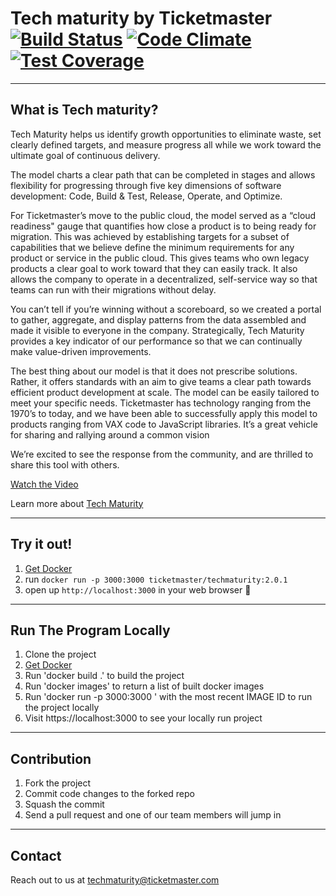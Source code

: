 # **Tech maturity by Ticketmaster** [![Build Status](https://travis-ci.org/Ticketmaster/techmaturity.svg?branch=master)](https://travis-ci.org/Ticketmaster/techmaturity) [![Code Climate](https://codeclimate.com/github/Ticketmaster/techmaturity/badges/gpa.svg)](https://codeclimate.com/github/Ticketmaster/techmaturity) [![Test Coverage](https://codeclimate.com/github/Ticketmaster/techmaturity/badges/coverage.svg)](https://codeclimate.com/github/Ticketmaster/techmaturity/coverage)
---- 

## What is Tech maturity?
Tech Maturity helps us identify growth opportunities to eliminate waste, set clearly defined targets, and measure progress all while we work toward the ultimate goal of continuous delivery.

The model charts a clear path that can be completed in stages and allows flexibility for progressing through five key dimensions of software development: Code, Build & Test, Release, Operate, and Optimize.

For Ticketmaster’s move to the public cloud, the model served as a “cloud readiness" gauge that quantifies how close a product is to being ready for migration. This was achieved by establishing targets for a subset of capabilities that we believe define the minimum requirements for any product or service in the public cloud. This gives teams who own legacy products a clear goal to work toward that they can easily track. It also allows the company to operate in a decentralized, self-service way so that teams can run with their migrations without delay.

You can’t tell if you’re winning without a scoreboard, so we created a portal to gather, aggregate, and display patterns from the data assembled and made it visible to everyone in the company. Strategically, Tech Maturity provides a key indicator of our performance so that we can continually make value-driven improvements.

The best thing about our model is that it does not prescribe solutions. Rather, it offers standards with an aim to give teams a clear path towards efficient product development at scale. The model can be easily tailored to meet your specific needs. Ticketmaster has technology ranging from the 1970’s to today, and we have been able to successfully apply this model to products ranging from VAX code to JavaScript libraries. It’s a great vehicle for sharing and rallying around a common vision

We’re excited to see the response from the community, and are thrilled to share this tool with others.

[Watch the Video](https://youtu.be/LLAg_LxuBzM)

Learn more about [Tech Maturity](https://tech.ticketmaster.com/2016/11/08/getting-to-innovation-faster/)

----
## Try it out!
1. [Get Docker](https://www.docker.com/get-docker)
2. run `docker run -p 3000:3000 ticketmaster/techmaturity:2.0.1`
3. open up `http://localhost:3000` in your web browser 🚀

----
## Run The Program Locally
1. Clone the project
2. [Get Docker](https://www.docker.com/get-docker)
3. Run 'docker build .' to build the project
4. Run 'docker images' to return a list of built docker images
5. Run 'docker run -p 3000:3000 <IMAGE ID>' with the most recent IMAGE ID to run the project locally
6. Visit https://localhost:3000 to see your locally run project

----
## Contribution
1. Fork the project
2. Commit code changes to the forked repo
3. Squash the commit
4. Send a pull request and one of our team members will jump in


----
## Contact

Reach out to us at techmaturity@ticketmaster.com
